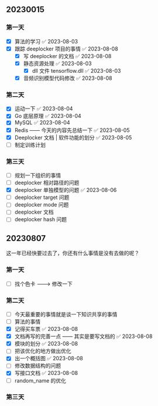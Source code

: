 ## 20230015

### 第一天

- [x] 算法的学习 ✅ 2023-08-03
- [x] 跟踪 deeplocker 项目的事情 ✅ 2023-08-08
	- [x] 写 deeplocker 的文档 ✅ 2023-08-08
	- [x] 静态资源处理 ✅ 2023-08-03
		- [x] dll 文件 tensorflow.dll ✅ 2023-08-03
	- [x] 音频识别模型代码修改 ✅ 2023-08-08

### 第二天

- [x] 运动一下 ✅ 2023-08-04
- [x] Go 底层原理 ✅ 2023-08-04
- [x] MySQL ✅ 2023-08-04
- [x] Redis —— 今天的内容先总结一下 ✅ 2023-08-05
- [x] Deeplocker 文档 | 软件功能的划分 ✅ 2023-08-05
- [ ] 制定训练计划

### 第三天

- [ ] 规划一下组织的事情
- [ ] deeplocker 相对路径的问题
- [x] deeplocker 单独模型的问题 ✅ 2023-08-06
- [ ] deeplocker target 问题
- [ ] deeplocker mode 问题
- [ ] deeplocker 文档
- [ ] deeplocker hash 问题

## 20230807

这一年已经快要过去了，你还有什么事情是没有去做的呢？

### 第一天

- [ ] 找个色卡 ---> 修改一下

### 第二天

- [ ] 今天最重要的事情就是谈一下知识共享的事情
- [ ] 算法的事情
- [x] 记得买车票 ✅ 2023-08-08
- [x] 文档再写的完善一点 —— 其实是要写文档的 ✅ 2023-08-08
- [x] 模块的划分 ✅ 2023-08-08
- [ ] 把该优化的地方做出优化
- [x] 出一个概括图 ✅ 2023-08-08
- [ ] 修改数据结构的问题
- [x] 写接口文档 ✅ 2023-08-08
- [ ] random_name 的优化

### 第三天
